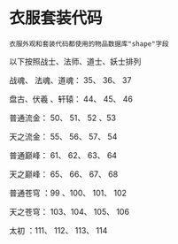 衣服套装代码
===
```
衣服外观和套装代码都使用的物品数据库"shape"字段
```

以下按照战士、法师、道士、妖士排列

战魂、 法魂、道魂： 35、 36、 37

盘古、伏羲 、轩辕： 44、 45、 46

普通流金： 50、 51、 52 、53

天之流金： 55、 56、 57、 54

普通巅峰： 61、 62、 63、 64

天之巅峰： 65、 66、 67、 68

普通苍穹 ：99 、100、 101、 102

天之苍穹： 103、104、 105、 106

太初 ：111、 112、 113、 114
